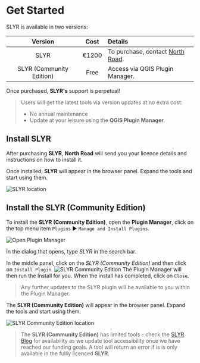 # Get Started
SLYR is available in two versions:
  
Version | Cost | Details
:-------: | :-----: |:------ 
SLYR  | €1200 | To purchase, contact [North Road](mailto:info@north-road.com).
SLYR (Community Edition) | Free | Access via QGIS Plugin Manager. 

Once purchased, **SLYR's** support is perpetual! 
>Users will get the latest tools via version updates at no extra cost:
> * No annual maintenance 
> * Update at your leisure using the **QGIS Plugin Manager**. 

## Install **SLYR** ##
After purchasing **SLYR**, **North Road** will send you your licence details and instructions on how to install it.

Once installed, **SLYR** will appear in the browser panel. Expand the tools and start using them.

![SLYR location](../images/browser.png)

## Install the **SLYR (Community Edition)** ##
To install the **SLYR (Community Edition)**, open the **Plugin Manager**, click on the top menu item `Plugins` ▶️ `Manage and Install Plugins`.

![Open Plugin Manager](../images/plugin_mngr_open2.png)

In the dialog that opens, type *SLYR* in the search bar. 

In the middle panel, click on the *SLYR (Community Edition)*  and then click on `Install Plugin`.
![SLYR Community Edition](../images/comm_ed_blue2.png)
The Plugin Manager will then run the Install for you. When the install has completed, click on `Close`.

>Any further updates to the SLYR plugin will be available to you within the Plugin Manager. 

The **SLYR (Community Edition)** will appear in the browser panel. Expand the tools and start using them.

![SLYR Community Edition location](../images/comm_ed_browser_blue2.png)
>The **SLYR (Community Edition)** has limited tools - check the [SLYR Blog](https://north-road.com/slyr/) for availability as we update tool accessibility once we have reached our funding goals.
>A tool will return an error if is is only available in the fullly licenced **SLYR**.
 
 
